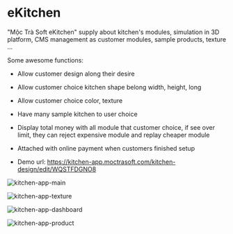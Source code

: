# eKitchen
"Mộc Trà Soft eKitchen" supply about kitchen's modules, simulation in 3D platform, CMS management as customer modules, sample products, texture ...

Some awesome functions:
- Allow customer design along their desire
- Allow customer choice kitchen shape belong width, height, long
- Allow customer choice color, texture
- Have many sample kitchen to user choice
- Display total money with all module that customer choice, if see over limit, they can reject expensive module and replay cheaper module
- Attached with online payment when customers finished setup

- Demo url: https://kitchen-app.moctrasoft.com/kitchen-design/edit/WQSTFDGNO8

![kitchen-app-main](https://github.com/user-attachments/assets/3357bbbc-6d9e-4b78-b0aa-efce537a5018)

![kitchen-app-texture](https://github.com/user-attachments/assets/965e61a7-55a5-4183-bbd0-004c6026a542)

![kitchen-app-dashboard](https://github.com/user-attachments/assets/27c9a79c-cf59-4a10-91c8-28287820fa67)

![kitchen-app-product](https://github.com/user-attachments/assets/74aa8bb8-2b8e-44ba-8b32-f9c4a69ae3f3)
